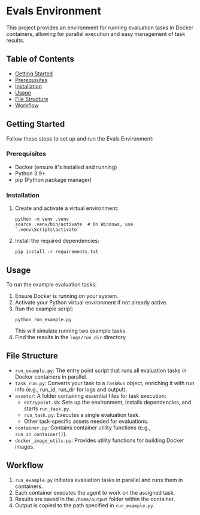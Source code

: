 # Evals Environment

This project provides an environment for running evaluation tasks in Docker containers, allowing for parallel execution and easy management of task results.

## Table of Contents

- [Getting Started](#getting-started)
- [Prerequisites](#prerequisites)
- [Installation](#installation)
- [Usage](#usage)
- [File Structure](#file-structure)
- [Workflow](#workflow)

## Getting Started

Follow these steps to set up and run the Evals Environment:

### Prerequisites

- Docker (ensure it's installed and running)
- Python 3.9+
- pip (Python package manager)

### Installation

1. Create and activate a virtual environment:

   ```
   python -m venv .venv
   source .venv/bin/activate  # On Windows, use `.venv\Scripts\activate`
   ```

2. Install the required dependencies:
   ```
   pip install -r requirements.txt
   ```

## Usage

To run the example evaluation tasks:

1. Ensure Docker is running on your system.
2. Activate your Python virtual environment if not already active.
3. Run the example script:
   ```
   python run_example.py
   ```
   This will simulate running two example tasks.
4. Find the results in the `logs/run_dir` directory.

## File Structure

- `run_example.py`: The entry point script that runs all evaluation tasks in Docker containers in parallel.
- `task_run.py`: Converts your task to a `TaskRun` object, enriching it with run info (e.g., run_id, run_dir for logs and output).
- `assets/`: A folder containing essential files for task execution:
  - `entrypoint.sh`: Sets up the environment, installs dependencies, and starts `run_task.py`.
  - `run_task.py`: Executes a single evaluation task.
  - Other task-specific assets needed for evaluations.
- `container.py`: Contains container utility functions (e.g., `run_in_container()`).
- `docker_image_utils.py`: Provides utility functions for building Docker images.

## Workflow

1. `run_example.py` initiates evaluation tasks in parallel and runs them in containers.
2. Each container executes the agent to work on the assigned task.
3. Results are saved in the `/home/output` folder within the container.
4. Output is copied to the path specified in `run_example.py`.
